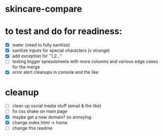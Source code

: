 # skincare-compare

# to test and do for readiness:
- [x] water (need to fully sanitize)
- [x] sanitize inputs for special characters (v strange)
- [x] add exception for "1,2..." 
- [ ] testing bigger spreadsheets with more columns and various edge cases for the merge
- [x] error alert cleanups in console and the like 

# cleanup
- [ ] clean up social media stuff (email & the like)
- [ ] fix css shake on main page
- [x] maybe get a new domain? so annoying
- [x] change index.html -> home 
- [ ] change this readme
